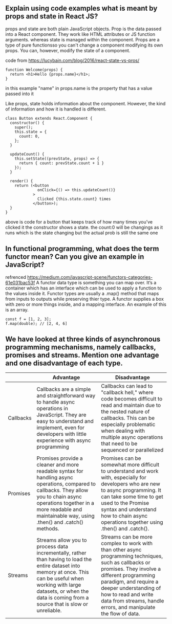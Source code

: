 ## Explain using code examples what is meant by props and state in React JS?
props and state are both plain JavaScript objects.
Prop is the data passed into a React component. They work like HTML attributes or JS function arguments.
whereas state is managed within the component.
Props are a type of pure functionsso you can't change a component modifying its own props.
You can, however, modify the state of a component.

code from https://lucybain.com/blog/2016/react-state-vs-pros/
```
function Welcome(props) {
  return <h1>Hello {props.name}</h1>;
}
```
in this example "name" in props.name is the property that has a value passed into it

Like props, state holds information about the component. However, the kind of information and how it is handled is different.

```
class Button extends React.Component {
  constructor() {
    super();
    this.state = {
      count: 0,
    };
  }

  updateCount() {
    this.setState((prevState, props) => {
      return { count: prevState.count + 1 }
    });
  }

  render() {
    return (<button
              onClick={() => this.updateCount()}
            >
              Clicked {this.state.count} times
            </button>);
  }
}
```
above is code for a button that keeps track of how many times you’ve clicked it
the constructor shows a state. the count:0 will be changings as it runs which is the state changing but the actual prob is still the same one

## In functional programming, what does the term functor mean? Can you give an example in JavaScript?
refrenced https://medium.com/javascript-scene/functors-categories-61e031bac53f
A functor data type is something you can map over.
It’s a container which has an interface which can be used to apply a function to the values inside it.
Functor types are usually a .map() method that maps from inputs to outputs while preserving thier type.
A functor supplies a box with zero or more things inside, and a mapping interface.
An example of this is an array.
```
const f = [1, 2, 3];
f.map(double); // [2, 4, 6]
```

## We have looked at three kinds of asynchronous programming mechanisms, namely callbacks, promises and streams. Mention one advantage and one disadvantage of each type.
|           | Advantage                                                                                                                                                                                                                                     | Disadvantage                                                                                                                                                                                                                                                                                   |
|-----------|-----------------------------------------------------------------------------------------------------------------------------------------------------------------------------------------------------------------------------------------------|------------------------------------------------------------------------------------------------------------------------------------------------------------------------------------------------------------------------------------------------------------------------------------------------|
| Callbacks | Callbacks are a simple and straightforward way to handle async operations in JavaScript. They are easy to understand and implement, even for developers with little experience with async programming                                         | Callbacks can lead to "callback hell," where code becomes difficult to read and maintain due to the nested nature of callbacks. This can be especially problematic when dealing with multiple async operations that need to be sequenced or parallelized                                       |
| Promises  | Promises provide a cleaner and more readable syntax for handling async operations, compared to callbacks. They allow you to chain async operations together in a more readable and maintainable way, using .then() and .catch() methods.      | Promises can be somewhat more difficult to understand and work with, especially for developers who are new to async programming. It can take some time to get used to the Promise syntax and understand how to chain async operations together using .then() and .catch().                     |
| Streams   | Streams allow you to process data incrementally, rather than having to load the entire dataset into memory at once. This can be useful when working with large datasets, or when the data is coming from a source that is slow or unreliable. | Streams can be more complex to work with than other async programming techniques, such as callbacks or promises. They involve a different programming paradigm, and require a deeper understanding of how to read and write data from streams, handle errors, and manipulate the flow of data. |
